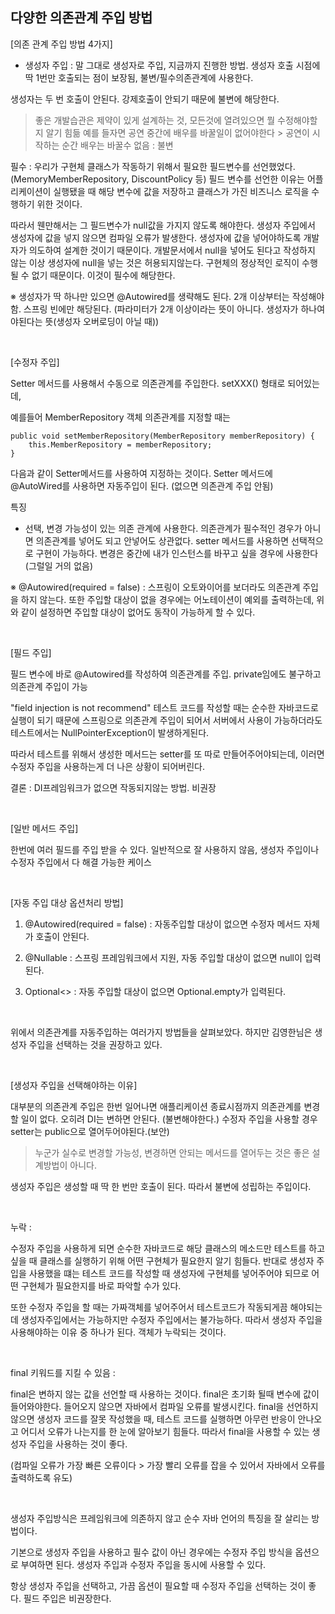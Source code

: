 ## 다양한 의존관계 주입 방법

[의존 관계 주입 방법 4가지]

- 생성자 주입 : 말 그대로 생성자로 주입, 지금까지 진행한 방법. 생성자 호출 시점에 딱 1번만 호출되는 점이 보장됨, 불변/필수의존관계에 사용한다.

생성자는 두 번 호출이 안된다. 강제호출이 안되기 때문에 불변에 해당한다.

> 좋은 개발습관은 제약이 있게 설계하는 것, 모든것에 열려있으면 뭘 수정해야할지 알기 힘듦 예를 들자면 공연 중간에 배우를 바꿀일이 없어야한다 > 공연이 시작하는 순간 배우는 바꿀수 없음 : 불변

필수 : 우리가 구현체 클래스가 작동하기 위해서 필요한 필드변수를 선언했었다. (MemoryMemberRepository, DiscountPolicy 등) 필드 변수를 선언한 이유는 어플리케이션이 실행됐을 때 해당 변수에 값을 저장하고 클래스가 가진 비즈니스 로직을 수행하기 위한 것이다.

따라서 웬만해서는 그 필드변수가 null값을 가지지 않도록 해야한다. 생성자 주입에서 생성자에 값을 넣지 않으면 컴파일 오류가 발생한다. 생성자에 값을 넣어야하도록 개발자가 의도하여 설계한 것이기 때문이다. 개발문서에서 null을 넣어도 된다고 작성하지 않는 이상 생성자에 null을 넣는 것은 허용되지않는다. 구현체의 정상적인 로직이 수행될 수 없기 때문이다. 이것이 필수에 해당한다.

※ 생성자가 딱 하나만 있으면 @Autowired를 생략해도 된다. 2개 이상부터는 작성해야함. 스프링 빈에만 해당된다. (파라미터가 2개 이상이라는 뜻이 아니다. 생성자가 하나여야된다는 뜻(생성자 오버로딩이 아닐 때))

<br>

[수정자 주입]

Setter 메서드를 사용해서 수동으로 의존관계를 주입한다. setXXX() 형태로 되어있는데,

예를들어 MemberRepository 객체 의존관계를 지정할 때는

    public void setMemberRepository(MemberRepository memberRepository) {
        this.MemberRepository = memberRepository;
    }

다음과 같이 Setter메서드를 사용하여 지정하는 것이다. Setter 메서드에 @AutoWired를 사용하면 자동주입이 된다. (없으면 의존관계 주입 안됨)

특징

- 선택, 변경 가능성이 있는 의존 관계에 사용한다.
  의존관계가 필수적인 경우가 아니면 의존관계를 넣어도 되고 안넣어도 상관없다. setter 메서드를 사용하면 선택적으로 구현이 가능하다.
  변경은 중간에 내가 인스턴스를 바꾸고 싶을 경우에 사용한다(그럴일 거의 없음)

※ @Autowired(required = false) : 스프링이 오토와이어를 보더라도 의존관계 주입을 하지 않는다. 또한 주입할 대상이 없을 경우에는 어노테이션이 예외를 출력하는데, 위와 같이 설정하면 주입할 대상이 없어도 동작이 가능하게 할 수 있다.

<br>

[필드 주입]

필드 변수에 바로 @Autowired를 작성하여 의존관계를 주입.
private임에도 불구하고 의존관계 주입이 가능

"field injection is not recommend"
테스트 코드를 작성할 때는 순수한 자바코드로 실행이 되기 때문에 스프링으로 의존관계 주입이 되어서 서버에서 사용이 가능하더라도 테스트에서는 NullPointerException이 발생하게된다.

따라서 테스트를 위해서 생성한 메서드는 setter를 또 따로 만들어주어야되는데, 이러면 수정자 주입을 사용하는게 더 나은 상황이 되어버린다.

결론 : DI프레임워크가 없으면 작동되지않는 방법. 비권장

<br>

[일반 메서드 주입]

한번에 여러 필드를 주입 받을 수 있다. 일반적으로 잘 사용하지 않음, 생성자 주입이나 수정자 주입에서 다 해결 가능한 케이스

<br>

[자동 주입 대상 옵션처리 방법]

1. @Autowired(required = false) : 자동주입할 대상이 없으면 수정자 메서드 자체가 호출이 안된다.

2. @Nullable : 스프링 프레임워크에서 지원, 자동 주입할 대상이 없으면 null이 입력된다.

3. Optional<> : 자동 주입할 대상이 없으면 Optional.empty가 입력된다.

<br>

위에서 의존관계를 자동주입하는 여러가지 방법들을 살펴보았다. 하지만 김영한님은 생성자 주입을 선택하는 것을 권장하고 있다.

<br>

[생성자 주입을 선택해야하는 이유]

대부분의 의존관계 주입은 한번 일어나면 애플리케이션 종료시점까지 의존관계를 변경할 일이 없다. 오히려 DI는 변하면 안된다. (불변해야한다.) 수정자 주입을 사용할 경우 setter는 public으로 열어두어야된다.(보안)

> 누군가 실수로 변경할 가능성, 변경하면 안되는 메서드를 열어두는 것은 좋은 설계방법이 아니다.

생성자 주입은 생성할 때 딱 한 번만 호출이 된다. 따라서 불변에 성립하는 주입이다.

<br>

누락 :

수정자 주입을 사용하게 되면 순수한 자바코드로 해당 클래스의 메소드만 테스트를 하고 싶을 때 클래스를 실행하기 위해 어떤 구현체가 필요한지 알기 힘들다. 반대로 생성자 주입을 사용했을 떄는 테스트 코드를 작성할 때 생성자에 구현체를 넣어주어야 되므로 어떤 구현체가 필요한지를 바로 파악할 수가 있다.

또한 수정자 주입을 할 때는 가짜객체를 넣어주어서 테스트코드가 작동되게끔 해야되는데 생성자주입에서는 가능하지만 수정자 주입에서는 불가능하다. 따라서 생성자 주입을 사용해야하는 이유 중 하나가 된다. 객체가 누락되는 것이다.

<br>

final 키워드를 지킬 수 있음 :

final은 변하지 않는 값을 선언할 때 사용하는 것이다. final은 초기화 될때 변수에 값이 들어와야한다. 들어오지 않으면 자바에서 컴파일 오류를 발생시킨다. final을 선언하지 않으면 생성자 코드를 잘못 작성했을 때, 테스트 코드를 실행하면 아무런 반응이 안나오고 어디서 오류가 나는지를 한 눈에 알아보기 힘들다. 따라서 final을 사용할 수 있는 생성자 주입을 사용하는 것이 좋다.

(컴파일 오류가 가장 빠른 오류이다 > 가장 빨리 오류를 잡을 수 있어서 자바에서 오류를 출력하도록 유도)

<br>

생성자 주입방식은 프레임워크에 의존하지 않고 순수 자바 언어의 특징을 잘 살리는 방법이다.

기본으로 생성자 주입을 사용하고 필수 값이 아닌 경우에는 수정자 주입 방식을 옵션으로 부여하면 된다. 생성자 주입과 수정자 주입을 동시에 사용할 수 있다.

항상 생성자 주입을 선택하고, 가끔 옵션이 필요할 때 수정자 주입을 선택하는 것이 좋다. 필드 주입은 비권장한다.
